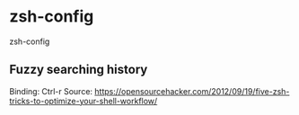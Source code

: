 # zsh-config
zsh-config

## Fuzzy searching history 
Binding: 
Ctrl-r <something to find in history>
Source: https://opensourcehacker.com/2012/09/19/five-zsh-tricks-to-optimize-your-shell-workflow/
